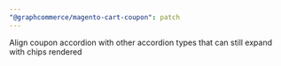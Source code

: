 ```yaml
---
"@graphcommerce/magento-cart-coupon": patch
---
```


Align coupon accordion with other accordion types that can still expand with chips rendered
